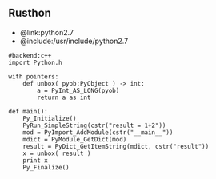 Rusthon
-------

* @link:python2.7
* @include:/usr/include/python2.7
```rusthon
#backend:c++
import Python.h

with pointers:
	def unbox( pyob:PyObject ) -> int:
		a = PyInt_AS_LONG(pyob)
		return a as int

def main():
	Py_Initialize()
	PyRun_SimpleString(cstr("result = 1+2"))
	mod = PyImport_AddModule(cstr("__main__"))
	mdict = PyModule_GetDict(mod)
	result = PyDict_GetItemString(mdict, cstr("result"))
	x = unbox( result )
	print x
	Py_Finalize()

```
